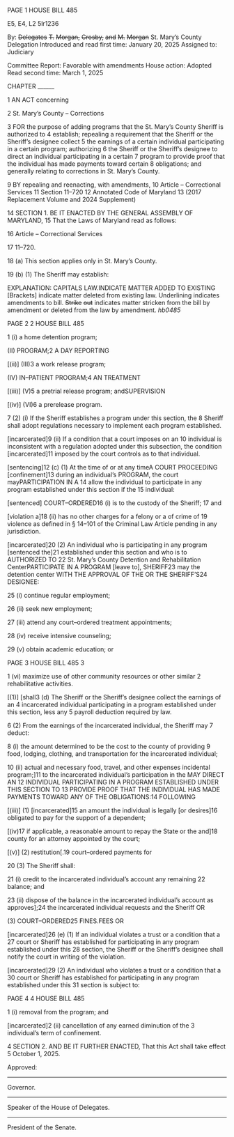 PAGE 1
HOUSE BILL 485

E5, E4, L2 5lr1236

By: ~~Delegates~~ ~~T.~~ ~~Morgan,~~ ~~Crosby,~~ ~~and~~ ~~M.~~ ~~Morgan~~ St. Mary’s County Delegation
Introduced and read first time: January 20, 2025
Assigned to: Judiciary

Committee Report: Favorable with amendments
House action: Adopted
Read second time: March 1, 2025

CHAPTER ______

1 AN ACT concerning

2 St. Mary’s County – Corrections

3 FOR the purpose of adding programs that the St. Mary’s County Sheriff is authorized to
4 establish; repealing a requirement that the Sheriff or the Sheriff’s designee collect
5 the earnings of a certain individual participating in a certain program; authorizing
6 the Sheriff or the Sheriff’s designee to direct an individual participating in a certain
7 program to provide proof that the individual has made payments toward certain
8 obligations; and generally relating to corrections in St. Mary’s County.

9 BY repealing and reenacting, with amendments,
10 Article – Correctional Services
11 Section 11–720
12 Annotated Code of Maryland
13 (2017 Replacement Volume and 2024 Supplement)

14 SECTION 1. BE IT ENACTED BY THE GENERAL ASSEMBLY OF MARYLAND,
15 That the Laws of Maryland read as follows:

16 Article – Correctional Services

17 11–720.

18 (a) This section applies only in St. Mary’s County.

19 (b) (1) The Sheriff may establish:

EXPLANATION: CAPITALS LAW.INDICATE MATTER ADDED TO EXISTING
[Brackets] indicate matter deleted from existing law.
Underlining indicates amendments to bill.
~~Strike~~ ~~out~~ indicates matter stricken from the bill by amendment or deleted from the law by
amendment. *hb0485*

PAGE 2
2 HOUSE BILL 485

1 (i) a home detention program;

(II) PROGRAM;2 A DAY REPORTING

[(ii)] (III)3 a work release program;

(IV) IN–PATIENT PROGRAM;4 AN TREATMENT

[(iii)] (V)5 a pretrial release program; andSUPERVISION

[(iv)] (VI)6 a prerelease program.

7 (2) (i) If the Sheriff establishes a program under this section, the
8 Sheriff shall adopt regulations necessary to implement each program established.

[incarcerated]9 (ii) If a condition that a court imposes on an
10 individual is inconsistent with a regulation adopted under this subsection, the condition
[incarcerated]11 imposed by the court controls as to that individual.

[sentencing]12 (c) (1) At the time of or at any timeA COURT PROCEEDING
[confinement]13 during an individual’s PROGRAM, the court mayPARTICIPATION IN A
14 allow the individual to participate in any program established under this section if the
15 individual:

[sentenced] COURT–ORDERED16 (i) is to the custody of the Sheriff;
17 and

[violation a]18 (ii) has no other charges for a felony or a of crime of
19 violence as defined in § 14–101 of the Criminal Law Article pending in any jurisdiction.

[incarcerated]20 (2) An individual who is participating in any program
[sentenced the]21 established under this section and who is to AUTHORIZED TO
22 St. Mary’s County Detention and Rehabilitation CenterPARTICIPATE IN A PROGRAM
[leave to], SHERIFF23 may the detention center WITH THE APPROVAL OF THE OR THE
SHERIFF’S24 DESIGNEE:

25 (i) continue regular employment;

26 (ii) seek new employment;

27 (iii) attend any court–ordered treatment appointments;

28 (iv) receive intensive counseling;

29 (v) obtain academic education; or

PAGE 3
HOUSE BILL 485 3

1 (vi) maximize use of other community resources or other similar
2 rehabilitative activities.

[(1)] [shall3 (d) The Sheriff or the Sheriff’s designee collect the earnings of an
4 incarcerated individual participating in a program established under this section, less any
5 payroll deduction required by law.

6 (2) From the earnings of the incarcerated individual, the Sheriff may
7 deduct:

8 (i) the amount determined to be the cost to the county of providing
9 food, lodging, clothing, and transportation for the incarcerated individual;

10 (ii) actual and necessary food, travel, and other expenses incidental
program;]11 to the incarcerated individual’s participation in the MAY DIRECT AN
12 INDIVIDUAL PARTICIPATING IN A PROGRAM ESTABLISHED UNDER THIS SECTION TO
13 PROVIDE PROOF THAT THE INDIVIDUAL HAS MADE PAYMENTS TOWARD ANY OF THE
OBLIGATIONS:14 FOLLOWING

[(iii)] (1) [incarcerated]15 an amount the individual is legally
[or desires]16 obligated to pay for the support of a dependent;

[(iv)17 if applicable, a reasonable amount to repay the State or the
and]18 county for an attorney appointed by the court;

[(v)] (2) restitution[.19 court–ordered payments for

20 (3) The Sheriff shall:

21 (i) credit to the incarcerated individual’s account any remaining
22 balance; and

23 (ii) dispose of the balance in the incarcerated individual’s account as
approves];24 the incarcerated individual requests and the Sheriff OR

(3) COURT–ORDERED25 FINES.FEES OR

[incarcerated]26 (e) (1) If an individual violates a trust or a condition that a
27 court or Sheriff has established for participating in any program established under this
28 section, the Sheriff or the Sheriff’s designee shall notify the court in writing of the violation.

[incarcerated]29 (2) An individual who violates a trust or a condition that a
30 court or Sheriff has established for participating in any program established under this
31 section is subject to:

PAGE 4
4 HOUSE BILL 485

1 (i) removal from the program; and

[incarcerated]2 (ii) cancellation of any earned diminution of the
3 individual’s term of confinement.

4 SECTION 2. AND BE IT FURTHER ENACTED, That this Act shall take effect
5 October 1, 2025.

Approved:

________________________________________________________________________________
Governor.

________________________________________________________________________________
Speaker of the House of Delegates.

________________________________________________________________________________
President of the Senate.